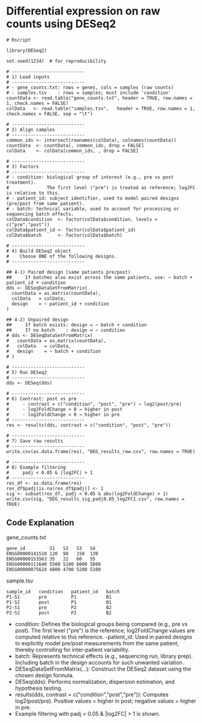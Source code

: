 # Differential expression on raw counts using DESeq2

```
# Rscript

library(DESeq2)

set.seed(1234)  # for reproducibility

# ---------------------------
# 1) Load inputs
# ---------------------------
# - gene_counts.txt: rows = genes, cols = samples (raw counts)
# - samples.tsv    : rows = samples; must include 'condition'
countData <- read.table("gene_counts.txt", header = TRUE, row.names = 1, check.names = FALSE)
colData   <- read.table("samples.tsv",   header = TRUE, row.names = 1, check.names = FALSE, sep = "\t")

# ---------------------------
# 2) Align samples
# ---------------------------
common_ids <- intersect(rownames(colData), colnames(countData))
countData  <- countData[, common_ids, drop = FALSE]
colData    <- colData[common_ids, , drop = FALSE]

# ---------------------------
# 3) Factors
# ---------------------------
# - condition: biological group of interest (e.g., pre vs post treatment).
#              The first level ("pre") is treated as reference; log2FC is relative to this.
# - patient_id: subject identifier, used to model paired designs (pre/post from same patient).
# - batch: technical variable, used to account for processing or sequencing batch effects.
colData$condition  <- factor(colData$condition, levels = c("pre","post"))
colData$patient_id <- factor(colData$patient_id)
colData$batch      <- factor(colData$batch)

# ---------------------------
# 4) Build DESeq2 object
#    Choose ONE of the following designs.
# ---------------------------

## 4-1) Paired design (same patients pre/post)
##     If batches also exist across the same patients, use: ~ batch + patient_id + condition
dds <- DESeqDataSetFromMatrix(
  countData = as.matrix(countData),
  colData   = colData,
  design    = ~ patient_id + condition
)

## 4-2) Unpaired design
##     If batch exists: design = ~ batch + condition
##     If no batch    : design = ~ condition
# dds <- DESeqDataSetFromMatrix(
#   countData = as.matrix(countData),
#   colData   = colData,
#   design    = ~ batch + condition
# )

# ---------------------------
# 5) Run DESeq2
# ---------------------------
dds <- DESeq(dds)

# ---------------------------
# 6) Contrast: post vs pre
#     - contrast = c("condition", "post", "pre") → log2(post/pre)
#     - log2FoldChange > 0 → higher in post
#     - log2FoldChange < 0 → higher in pre
# ---------------------------
res <- results(dds, contrast = c("condition", "post", "pre"))

# ---------------------------
# 7) Save raw results
# ---------------------------
write.csv(as.data.frame(res), "DEG_results_raw.csv", row.names = TRUE)

# ---------------------------
# 8) Example filtering
#     padj < 0.05 & |log2FC| > 1
# ---------------------------
res_df <- as.data.frame(res)
res_df$padj[is.na(res_df$padj)] <- 1
sig <- subset(res_df, padj < 0.05 & abs(log2FoldChange) > 1)
write.csv(sig, "DEG_results_sig_padj0.05_log2FC1.csv", row.names = TRUE)
```

## Code Explanation
gene_counts.txt
```
gene_id         S1   S2   S3   S4
ENSG00000141510 120  98   150  130
ENSG00000153563 35   22   60   55
ENSG00000111640 5500 5100 6000 5800
ENSG00000075624 4800 4700 5200 5100
```

sample.tsv
```
sample_id   condition   patient_id   batch
P1-S1       pre         P1           B1
P1-S2       post        P1           B1
P2-S1       pre         P2           B2
P2-S2       post        P2           B2

```

- condition: Defines the biological groups being compared (e.g., pre vs post). The first level ("pre") is the reference; log2FoldChange values are computed relative to this reference.
-patient_id: Used in paired designs to explicitly model pre/post measurements from the same patient, thereby controlling for inter-patient variability.
- batch: Represents technical effects (e.g., sequencing run, library prep). Including batch in the design accounts for such unwanted variation.
- DESeqDataSetFromMatrix(...): Construct the DESeq2 dataset using the chosen design formula.
- DESeq(dds): Performs normalization, dispersion estimation, and hypothesis testing.
- results(dds, contrast = c("condition","post","pre")): Computes log2(post/pre). Positive values = higher in post; negative values = higher in pre.
- Example filtering with padj < 0.05 & |log2FC| > 1 is shown.
